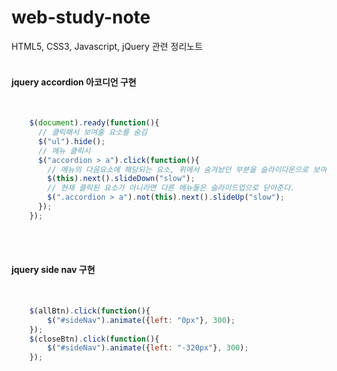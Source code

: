 # web-study-note
HTML5, CSS3, Javascript, jQuery 관련 정리노트
<br><br>
#### jquery accordion 아코디언 구현
<br>

```javascript
    $(document).ready(function(){
      // 클릭해서 보여줄 요소를 숨김
      $("ul").hide();
      // 메뉴 클릭시 
      $("accordion > a").click(function(){
        // 메뉴의 다음요소에 해당되는 요소, 위에서 숨겨놨던 부분을 슬라이다운으로 보여준다.
        $(this).next().slideDown("slow");    
        // 현재 클릭된 요소가 아니라면 다른 메뉴들은 슬라이드업으로 닫아준다.
        $(".accordion > a").not(this).next().slideUp("slow");
      });
    });
```  

<br><br>
#### jquery side nav 구현
<br>

```javascript
    $(allBtn).click(function(){
        $("#sideNav").animate({left: "0px"}, 300);
    });
    $(closeBtn).click(function(){
        $("#sideNav").animate({left: "-320px"}, 300);
    });
```
<br><br>

